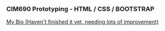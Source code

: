 ### CIM690 Prototyping - HTML / CSS / BOOTSTRAP

[My Bio (Haven't finished it yet, needing lots of improvement)](https://sherrydqy.github.io/CIM-690-Prototyping/Homework/Bio/index.html)
